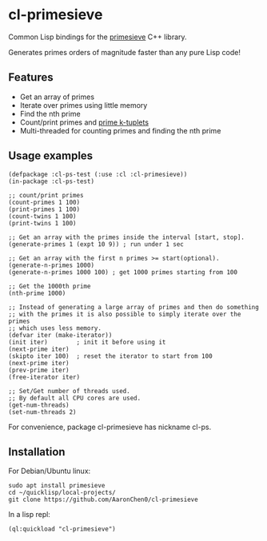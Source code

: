 # cl-primesieve

Common Lisp bindings for the [primesieve](https://github.com/kimwalisch/primesieve) C++ library.

Generates primes orders of magnitude faster than any pure Lisp code!

## Features

* Get an array of primes
* Iterate over primes using little memory
* Find the nth prime
* Count/print primes and [prime k-tuplets](https://en.wikipedia.org/wiki/Prime_k-tuple)
* Multi-threaded for counting primes and finding the nth prime

## Usage examples

``` common-lisp
(defpackage :cl-ps-test (:use :cl :cl-primesieve))
(in-package :cl-ps-test)

;; count/print primes
(count-primes 1 100)
(print-primes 1 100)
(count-twins 1 100)
(print-twins 1 100)

;; Get an array with the primes inside the interval [start, stop].
(generate-primes 1 (expt 10 9)) ; run under 1 sec

;; Get an array with the first n primes >= start(optional).
(generate-n-primes 1000)
(generate-n-primes 1000 100) ; get 1000 primes starting from 100

;; Get the 1000th prime
(nth-prime 1000)

;; Instead of generating a large array of primes and then do something
;; with the primes it is also possible to simply iterate over the primes
;; which uses less memory.
(defvar iter (make-iterator))
(init iter)        ; init it before using it
(next-prime iter)
(skipto iter 100)  ; reset the iterator to start from 100
(next-prime iter)
(prev-prime iter)
(free-iterator iter)

;; Set/Get number of threads used.
;; By default all CPU cores are used.
(get-num-threads)
(set-num-threads 2)
```
For convenience, package cl-primesieve has nickname cl-ps.

## Installation

For Debian/Ubuntu linux:
``` shell
sudo apt install primesieve
cd ~/quicklisp/local-projects/
git clone https://github.com/AaronChen0/cl-primesieve
```

In a lisp repl:
``` common-lisp
(ql:quickload "cl-primesieve")
```
